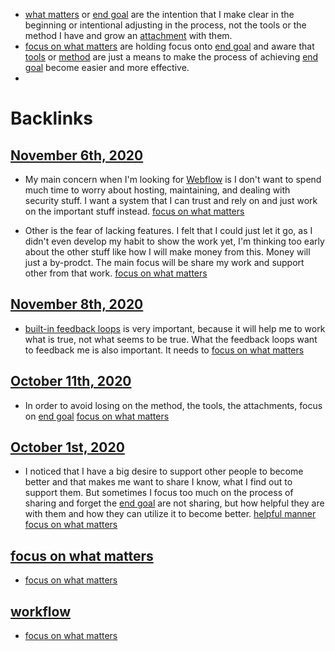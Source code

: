 - [what matters](<what matters.md>) or [end goal](<end goal.md>) are the intention that I make clear in the beginning or intentional adjusting in the process, not the tools or the method I have and grow an [attachment](<attachment.md>) with them.
- [focus on what matters](<focus on what matters.md>) are holding focus onto [end goal](<end goal.md>) and aware that [tools](<tools.md>) or [method](<method.md>) are just a means to make the process of achieving [end goal](<end goal.md>) become easier and more effective.
- 

# Backlinks
## [November 6th, 2020](<November 6th, 2020.md>)
- My main concern when I'm looking for [Webflow](<Webflow.md>) is I don't want to spend much time to worry about hosting, maintaining, and dealing with security stuff. I want a system that I can trust and rely on and just work on the important stuff instead. [focus on what matters](<focus on what matters.md>)

- Other is the fear of lacking features. I felt that I could just let it go, as I didn't even develop my habit to show the work yet, I'm thinking too early about the other stuff like how I will make money from this. Money will just a by-prodct. The main focus will be share my work and support other from that work. [focus on what matters](<focus on what matters.md>)

## [November 8th, 2020](<November 8th, 2020.md>)
- [built-in feedback loops](<built-in feedback loops.md>) is very important, because it will help me to work what is true, not what seems to be true. What the feedback loops want to feedback me is also important. It needs to [focus on what matters](<focus on what matters.md>)

## [October 11th, 2020](<October 11th, 2020.md>)
- In order to avoid losing on the method, the tools, the attachments, focus on [end goal](<end goal.md>) [focus on what matters](<focus on what matters.md>)

## [October 1st, 2020](<October 1st, 2020.md>)
- I noticed that I have a big desire to support other people to become better and that makes me want to share I know, what I find out to support them. But sometimes I focus too much on the process of sharing and forget the [end goal](<end goal.md>) are not sharing, but how helpful they are with them and how they can utilize it to become better. [helpful manner](<helpful manner.md>) [focus on what matters](<focus on what matters.md>)

## [focus on what matters](<focus on what matters.md>)
- [focus on what matters](<focus on what matters.md>)

## [workflow](<workflow.md>)
- [focus on what matters](<focus on what matters.md>)

